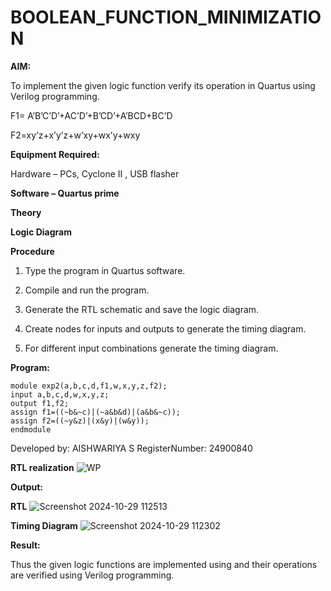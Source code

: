 # BOOLEAN_FUNCTION_MINIMIZATION

**AIM:**

To implement the given logic function verify its operation in Quartus using Verilog programming.

F1= A’B’C’D’+AC’D’+B’CD’+A’BCD+BC’D 

F2=xy’z+x’y’z+w’xy+wx’y+wxy

**Equipment Required:**

Hardware – PCs, Cyclone II , USB flasher

**Software – Quartus prime**

**Theory**

**Logic Diagram**

**Procedure**

1.	Type the program in Quartus software.

2.	Compile and run the program.

3.	Generate the RTL schematic and save the logic diagram.

4.	Create nodes for inputs and outputs to generate the timing diagram.

5.	For different input combinations generate the timing diagram.


**Program:**


```
module exp2(a,b,c,d,f1,w,x,y,z,f2);
input a,b,c,d,w,x,y,z;
output f1,f2;
assign f1=((~b&~c)|(~a&b&d)|(a&b&~c));
assign f2=((~y&z)|(x&y)|(w&y));
endmodule
```
Developed by: AISHWARIYA S RegisterNumber: 24900840


**RTL realization**
![WP](https://github.com/user-attachments/assets/ee5b6ca0-c342-4502-b26a-ff03b4cc1cf5)


**Output:**

**RTL**
![Screenshot 2024-10-29 112513](https://github.com/user-attachments/assets/d05a9059-d889-407e-8d89-614ae70ec7d6)



**Timing Diagram**
![Screenshot 2024-10-29 112302](https://github.com/user-attachments/assets/d1225615-8691-4df2-9f18-e1aa53939fb3)


**Result:**

Thus the given logic functions are implemented using and their operations are verified using Verilog programming.

